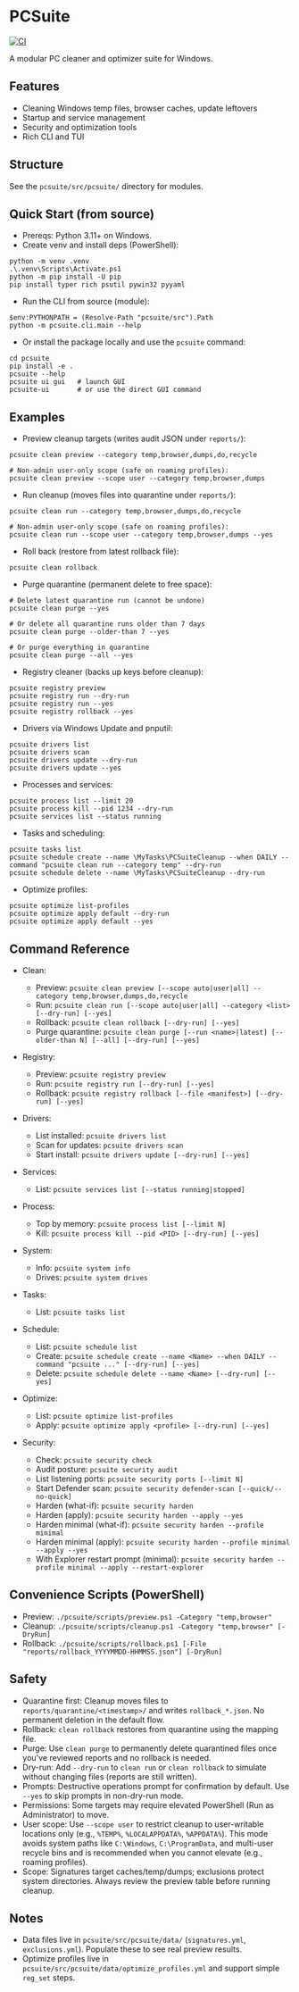# PCSuite

[![CI](https://github.com/LogunLACC/PCSuite/actions/workflows/ci.yml/badge.svg)](https://github.com/LogunLACC/PCSuite/actions/workflows/ci.yml)

A modular PC cleaner and optimizer suite for Windows.

## Features
- Cleaning Windows temp files, browser caches, update leftovers
- Startup and service management
- Security and optimization tools
- Rich CLI and TUI

## Structure
See the `pcsuite/src/pcsuite/` directory for modules.

## Quick Start (from source)
- Prereqs: Python 3.11+ on Windows.
- Create venv and install deps (PowerShell):

```
python -m venv .venv
.\.venv\Scripts\Activate.ps1
python -m pip install -U pip
pip install typer rich psutil pywin32 pyyaml
```

- Run the CLI from source (module):

```
$env:PYTHONPATH = (Resolve-Path "pcsuite/src").Path
python -m pcsuite.cli.main --help
```

- Or install the package locally and use the `pcsuite` command:

```
cd pcsuite
pip install -e .
pcsuite --help
pcsuite ui gui   # launch GUI
pcsuite-ui       # or use the direct GUI command
```

## Examples
- Preview cleanup targets (writes audit JSON under `reports/`):

```
pcsuite clean preview --category temp,browser,dumps,do,recycle

# Non-admin user-only scope (safe on roaming profiles):
pcsuite clean preview --scope user --category temp,browser,dumps
```

- Run cleanup (moves files into quarantine under `reports/`):

```
pcsuite clean run --category temp,browser,dumps,do,recycle

# Non-admin user-only scope (safe on roaming profiles):
pcsuite clean run --scope user --category temp,browser,dumps --yes
```

- Roll back (restore from latest rollback file):

```
pcsuite clean rollback
```

- Purge quarantine (permanent delete to free space):

```
# Delete latest quarantine run (cannot be undone)
pcsuite clean purge --yes

# Or delete all quarantine runs older than 7 days
pcsuite clean purge --older-than 7 --yes

# Or purge everything in quarantine
pcsuite clean purge --all --yes
```

- Registry cleaner (backs up keys before cleanup):

```
pcsuite registry preview
pcsuite registry run --dry-run
pcsuite registry run --yes
pcsuite registry rollback --yes
```

- Drivers via Windows Update and pnputil:

```
pcsuite drivers list
pcsuite drivers scan
pcsuite drivers update --dry-run
pcsuite drivers update --yes
```

- Processes and services:

```
pcsuite process list --limit 20
pcsuite process kill --pid 1234 --dry-run
pcsuite services list --status running
```

- Tasks and scheduling:

```
pcsuite tasks list
pcsuite schedule create --name \MyTasks\PCSuiteCleanup --when DAILY --command "pcsuite clean run --category temp" --dry-run
pcsuite schedule delete --name \MyTasks\PCSuiteCleanup --dry-run
```

- Optimize profiles:

```
pcsuite optimize list-profiles
pcsuite optimize apply default --dry-run
pcsuite optimize apply default --yes
```

## Command Reference
- Clean:
  - Preview: `pcsuite clean preview [--scope auto|user|all] --category temp,browser,dumps,do,recycle`
  - Run: `pcsuite clean run [--scope auto|user|all] --category <list> [--dry-run] [--yes]`
  - Rollback: `pcsuite clean rollback [--dry-run] [--yes]`
  - Purge quarantine: `pcsuite clean purge [--run <name>|latest] [--older-than N] [--all] [--dry-run] [--yes]`

- Registry:
  - Preview: `pcsuite registry preview`
  - Run: `pcsuite registry run [--dry-run] [--yes]`
  - Rollback: `pcsuite registry rollback [--file <manifest>] [--dry-run] [--yes]`

- Drivers:
  - List installed: `pcsuite drivers list`
  - Scan for updates: `pcsuite drivers scan`
  - Start install: `pcsuite drivers update [--dry-run] [--yes]`

- Services:
  - List: `pcsuite services list [--status running|stopped]`

- Process:
  - Top by memory: `pcsuite process list [--limit N]`
  - Kill: `pcsuite process kill --pid <PID> [--dry-run] [--yes]`

- System:
  - Info: `pcsuite system info`
  - Drives: `pcsuite system drives`

- Tasks:
  - List: `pcsuite tasks list`

- Schedule:
  - List: `pcsuite schedule list`
  - Create: `pcsuite schedule create --name <Name> --when DAILY --command "pcsuite ..." [--dry-run] [--yes]`
  - Delete: `pcsuite schedule delete --name <Name> [--dry-run] [--yes]`

- Optimize:
  - List: `pcsuite optimize list-profiles`
  - Apply: `pcsuite optimize apply <profile> [--dry-run] [--yes]`

- Security:
  - Check: `pcsuite security check`
  - Audit posture: `pcsuite security audit`
  - List listening ports: `pcsuite security ports [--limit N]`
  - Start Defender scan: `pcsuite security defender-scan [--quick/--no-quick]`
  - Harden (what-if): `pcsuite security harden`
  - Harden (apply): `pcsuite security harden --apply --yes`
  - Harden minimal (what-if): `pcsuite security harden --profile minimal`
  - Harden minimal (apply): `pcsuite security harden --profile minimal --apply --yes`
  - With Explorer restart prompt (minimal): `pcsuite security harden --profile minimal --apply --restart-explorer`

## Convenience Scripts (PowerShell)
- Preview: `./pcsuite/scripts/preview.ps1 -Category "temp,browser"`
- Cleanup: `./pcsuite/scripts/cleanup.ps1 -Category "temp,browser" [-DryRun]`
- Rollback: `./pcsuite/scripts/rollback.ps1 [-File "reports/rollback_YYYYMMDD-HHMMSS.json"] [-DryRun]`

## Safety
- Quarantine first: Cleanup moves files to `reports/quarantine/<timestamp>/` and writes `rollback_*.json`. No permanent deletion in the default flow.
- Rollback: `clean rollback` restores from quarantine using the mapping file.
- Purge: Use `clean purge` to permanently delete quarantined files once you've reviewed reports and no rollback is needed.
- Dry-run: Add `--dry-run` to `clean run` or `clean rollback` to simulate without changing files (reports are still written).
- Prompts: Destructive operations prompt for confirmation by default. Use `--yes` to skip prompts in non-dry-run mode.
- Permissions: Some targets may require elevated PowerShell (Run as Administrator) to move.
- User scope: Use `--scope user` to restrict cleanup to user-writable locations only (e.g., `%TEMP%`, `%LOCALAPPDATA%`, `%APPDATA%`). This mode avoids system paths like `C:\Windows`, `C:\ProgramData`, and multi-user recycle bins and is recommended when you cannot elevate (e.g., roaming profiles).
- Scope: Signatures target caches/temp/dumps; exclusions protect system directories. Always review the preview table before running cleanup.

## Notes
- Data files live in `pcsuite/src/pcsuite/data/` (`signatures.yml`, `exclusions.yml`). Populate these to see real preview results.
 - Optimize profiles live in `pcsuite/src/pcsuite/data/optimize_profiles.yml` and support simple `reg_set` steps.
